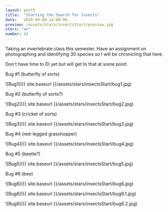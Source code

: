 ```yaml
---
layout: postS
title:  "Starting the Search for Insects"
date:   2020-09-09 14:00:00
preview: /assets/stars/insectsStart/preview.jpg
stars: "on"
number: 41
---
```


Taking an invertebrate class this semester. Have an assignment on photographing and identifying 30 species so I will be chronicling that here.

Don't have time to ID yet but will get to that at some point.

Bug #1 (butterfly of sorts)

![Bug1]({{ site.baseurl }}/assets/stars/insectsStart/bug1.jpg)

Bug #2 (butterfly of sorts?)

![Bug2]({{ site.baseurl }}/assets/stars/insectsStart/bug2.jpg)

Bug #3 (cricket of sorts)

![Bug3]({{ site.baseurl }}/assets/stars/insectsStart/bug3.jpg)

Bug #4 (red-legged grasshopper)

![Bug4]({{ site.baseurl }}/assets/stars/insectsStart/bug4.jpg)

Bug #5 (beetle?)

![Bug5]({{ site.baseurl }}/assets/stars/insectsStart/bug5.jpg)

Bug #6 (bee)

![Bug6]({{ site.baseurl }}/assets/stars/insectsStart/bug6.jpg)

![Bug6]({{ site.baseurl }}/assets/stars/insectsStart/bug6.1.jpg)

![Bug6]({{ site.baseurl }}/assets/stars/insectsStart/bug6.2.jpg)